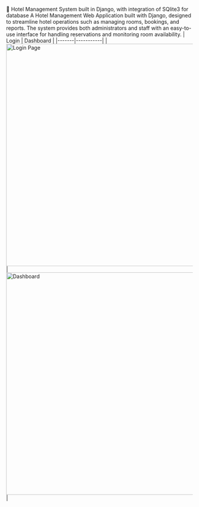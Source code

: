 🏨 Hotel Management System built in Django, with integration of SQlite3 for database
A Hotel Management Web Application built with Django, designed to streamline hotel operations such as managing rooms, bookings, and reports.
The system provides both administrators and staff with an easy-to-use interface for handling reservations and monitoring room availability.
| Login | Dashboard |
|-------|-----------|
| <img width="600" height="auto" alt="Login Page" src="https://github.com/user-attachments/assets/06fd438c-a23c-4ad8-82c0-b6f84173abee" /> |<img width="600" height="auto" alt="Dashboard" src="https://github.com/user-attachments/assets/53ec8862-956e-4624-9e7d-ff8d1bda3b06" />
 |

